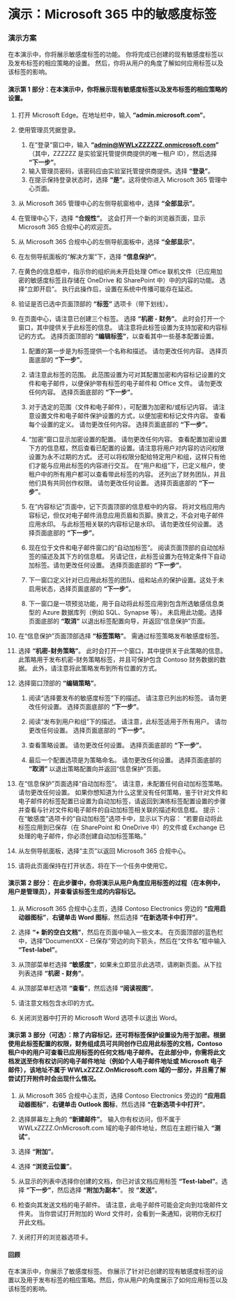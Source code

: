 ﻿---
Demo:
    title: 'Microsoft 365 中的敏感度标签'
    module: '模块 4 第 2 课：描述 Microsoft 合规性解决方案的功能：Microsoft 365 信息保护与治理功能介绍'
---


# 演示：Microsoft 365 中的敏感度标签

### 演示方案
在本演示中，你将展示敏感度标签的功能。  你将完成已创建的现有敏感度标签以及发布标签的相应策略的设置。   然后，你将从用户的角度了解如何应用标签以及该标签的影响。


#### 演示第 1 部分：在本演示中，你将展示现有敏感度标签以及发布标签的相应策略的设置。

1. 打开 Microsoft Edge。在地址栏中，输入 **“admin.microsoft.com”**。

1. 使用管理员凭据登录。
    1. 在“登录”窗口中，输入 **“admin@WWLxZZZZZZ.onmicrosoft.com”** （其中，ZZZZZZ 是实验室托管提供商提供的唯一租户 ID），然后选择 **“下一步”**。
    1. 输入管理员密码，该密码应由实验室托管提供商提供。选择 **“登录”**。
    1. 在提示保持登录状态时，选择 **“是”**。这将使你进入 Microsoft 365 管理中心页面。

1. 从 Microsoft 365 管理中心的左侧导航窗格中，选择 **“全部显示”**。

1. 在管理中心下，选择 **“合规性”**。  这会打开一个新的浏览器页面，显示 Microsoft 365 合规中心的欢迎页。  

1. 从 Microsoft 365 合规中心的左侧导航面板中，选择 **“全部显示”**。

1. 在左侧导航面板的“解决方案”下，选择 **“信息保护”**。

1. 在黄色的信息框中，指示你的组织尚未开启处理 Office 联机文件（已应用加密的敏感度标签且存储在 OneDrive 和 SharePoint 中）中的内容的功能。  选择“立即开启”。  执行此操作后，设置在系统中传播可能存在延迟。

1. 验证是否已选中页面顶部的 **“标签”** 选项卡（带下划线）。

1. 在页面中心，请注意已创建三个标签。  选择 **“机密 - 财务”**。  此时会打开一个窗口，其中提供关于此标签的信息。  请注意将此标签设置为支持加密和内容标记的方式。  选择页面顶部的 **“编辑标签”**，以查看其中一些基本配置设置。

    1. 配置的第一步是为标签提供一个名称和描述。  请勿更改任何内容。  选择页面底部的 **“下一步”**。

    1. 请注意此标签的范围。  此范围设置为可对其配置加密和内容标记设置的文件和电子邮件，以便保护带有标签的电子邮件和 Office 文件。  请勿更改任何内容。  选择页面底部的 **“下一步”**。

    1. 对于选定的范围（文件和电子邮件），可配置为加密和/或标记内容。  请注意设置文件和电子邮件保护设置的方式，以便加密和标记文件内容。  查看每个设置的定义。  请勿更改任何内容。  选择页面底部的 **“下一步”**。

    1. “加密”窗口显示加密设置的配置。  请勿更改任何内容。  查看配置加密设置下方的信息框，然后查看已配置的设置。请注意将用户对内容的访问权限设置为永不过期的方式。  还可以将权限分配给特定用户和组，这样只有他们才能与应用此标签的内容进行交互。  在“用户和组”下，已定义租户，使租户中的所有用户都可以查看带此标签的内容。  还列出了财务团队，并且他们具有共同创作权限。  请勿更改任何设置。  选择页面底部的 **“下一步”**。

    1. 在“内容标记”页面中，记下页面顶部的信息框中的内容。  将对文档应用内容标记，但仅对电子邮件消息应用页眉和页脚。换言之，不会对电子邮件应用水印。  与此标签相关联的内容标记是水印。  请勿更改任何设置。  选择页面底部的 **“下一步”**。

    1. 现在位于文件和电子邮件窗口的“自动加标签”。  阅读页面顶部的自动加标签的描述及其下方的信息框。  另请记住，此标签设置为在特定条件下自动加标签。请勿更改任何设置。  选择页面底部的 **“下一步”**。

    1. 下一窗口定义针对已应用此标签的团队、组和站点的保护设置。这处于未启用状态，选择页面底部的 **“下一步”**。 

    1. 下一窗口是一项预览功能，用于自动将此标签应用到包含所选敏感信息类型的 Azure 数据库列（例如 SQL、Synapse 等）。  未启用此功能。选择页面底部的 **“取消”** 以退出标签配置向导，并返回“信息保护”页面。 

1. 在“信息保护”页面顶部选择 **“标签策略”**。  需通过标签策略发布敏感度标签。  

1. 选择 **“机密-财务策略”**。  此时会打开一个窗口，其中提供关于此策略的信息。  此策略用于发布机密-财务策略标签，并且可保护包含 Contoso 财务数据的数据。  此外，请注意将此策略发布到所有位置的方式。  

1. 选择窗口顶部的 **“编辑策略”**。

    1. 阅读“选择要发布的敏感度标签”下的描述。  请注意已列出的标签。  请勿更改任何设置。  选择页面底部的 **“下一步”**。

    1. 阅读“发布到用户和组”下的描述。  请注意，此标签适用于所有用户。  请勿更改任何设置。  选择页面底部的 **“下一步”**。

    1. 查看策略设置。  请勿更改任何设置。  选择页面底部的 **“下一步”**。

    1. 最后一个配置选项是为策略命名。  请勿更改任何设置。  选择页面底部的 **“取消”** 以退出策略配置向并返回“信息保护”页面。

1. 在“信息保护”页面选择“自动加标签”。  请注意，未配置任何自动加标签策略。  请勿更改任何设置。  如果你想知道为什么这里没有任何策略，鉴于针对文件和电子邮件的标签配置已设置为自动加标签，请返回到演练标签配置设置的步骤并查看与针对文件和电子邮件的自动加标签相关联的描述和信息框。  提示：  在“敏感度”选项卡的“自动加标签”选项卡中，显示以下内容：  “若要自动将此标签应用到已保存（在 SharePoint 和 OneDrive 中）的文件或 Exchange 已处理的电子邮件，你必须创建自动加标签策略。”

1. 从左侧导航面板，选择“主页”以返回 Microsoft 365 合规中心。

1. 请将此页面保持在打开状态，将在下一个任务中使用它。


#### 演示第 2 部分：  在此步骤中，你将演示从用户角度应用标签的过程（在本例中，用户是管理员），并查看该标签生成的内容标记。

1. 从 Microsoft 365 合规中心主页，选择 Contoso Electronics 旁边的 **“应用启动器图标”**，**右键单击 Word 图标**，然后选择 **“在新选项卡中打开”**。  

1. 选择 **“+ 新的空白文档”**，然后在页面中输入一些文本。  在页面顶部的蓝色栏中，选择“DocumentXX - 已保存”旁边的向下箭头，然后在“文件名”框中输入 **“Test-label”**。

1. 从顶部菜单栏选择 **“敏感度”**，如果未立即显示此选项，请刷新页面。从下拉列表选择 **“机密 - 财务”**。 

1. 从顶部菜单栏选项 **“查看”**，然后选择 **“阅读视图”**。

1. 请注意文档包含水印的方式。  

1. 关闭浏览器中打开的 Microsoft Word 选项卡以退出 Word。

#### 演示第 3 部分（可选）：除了内容标记，还可将标签保护设置设为用于加密。根据使用此标签配置的权限，财务组成员可共同创作已应用此标签的文档，Contoso 租户中的用户可查看已应用标签的任何文档/电子邮件。  在此部分中，你需将此文档发送至你有权访问的电子邮件地址（例如个人电子邮件地址或 Microsoft 电子邮件），该地址不属于 WWLxZZZZ.OnMicrosoft.com 域的一部分，并且需了解尝试打开附件时会出现什么情况。  

1. 从 Microsoft 365 合规中心主页，选择 Contoso Electronics 旁边的 **“应用启动器图标”**，**右键单击 Outlook 图标**，然后选择 **“在新选项卡中打开”**。

1. 选择屏幕左上角的 **“新建邮件”**。  输入你有权访问，但不属于 WWLxZZZZ.OnMicrosoft.com 域的电子邮件地址，然后在主题行输入 **“测试”**。

1. 选择 **“附加”**。

1. 选择 **“浏览云位置”**。

1. 从显示的列表中选择你创建的文档，你已对该文档应用标签 **“Test-label”**。选择 **“下一步”**，然后选择 **“附加为副本”**。  按 **“发送”**。

1. 检查向其发送文档的电子邮件。  请注意，此电子邮件可能会定向到垃圾邮件文件夹。  当你尝试打开附加的 Word 文件时，会看到一条通知，说明你无权打开此文档。

1. 关闭打开的浏览器选项卡。


#### 回顾
在本演示中，你展示了敏感度标签。  你展示了针对已创建的现有敏感度标签的设置以及用于发布标签的相应策略。然后，你从用户的角度展示了如何应用标签以及该标签的影响。

